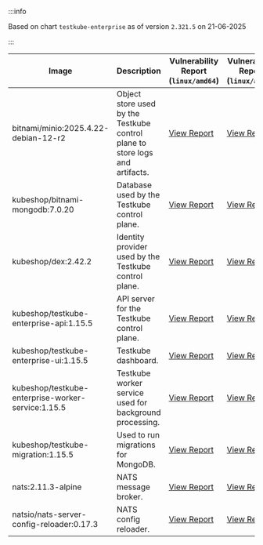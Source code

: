 :::info

Based on chart `testkube-enterprise` as of version `2.321.5` on 21-06-2025

:::

| Image | Description | Vulnerability Report (`linux/amd64`) | Vulnerability Report (`linux/arm64`) | Docker Image |
|-------|-------------|----------------------------------------|----------------------------------------|--------------|
| bitnami/minio:2025.4.22-debian-12-r2 | Object store used by the Testkube control plane to store logs and artifacts. | [View Report](./minio-2025.4.22-debian-12-r2_linux_amd64.md) | [View Report](./minio-2025.4.22-debian-12-r2_linux_arm64.md) | [View Image](https://hub.docker.com/layers/bitnami/minio/2025.4.22-debian-12-r2/images/sha256-b55af04849786132c6571b916da9cfd77e1eaa813917929c06f023bebf94873b?context=explore) |
| kubeshop/bitnami-mongodb:7.0.20 | Database used by the Testkube control plane. | [View Report](./bitnami-mongodb-7.0.20_linux_amd64.md) | [View Report](./bitnami-mongodb-7.0.20_linux_arm64.md) | [View Image](https://hub.docker.com/layers/kubeshop/bitnami-mongodb/7.0.20/images/sha256-8663700de129c2066dac073d15a675f6318d55d1afd427be48a0f1afeeb25a20?context=explore) |
| kubeshop/dex:2.42.2 | Identity provider used by the Testkube control plane. | [View Report](./dex-2.42.2_linux_amd64.md) | [View Report](./dex-2.42.2_linux_arm64.md) | [View Image](https://hub.docker.com/layers/kubeshop/dex/2.42.2/images/sha256-fae22cdfdb6e9adebe232ae42afcf41b687c6789c704ff3d42866973b0a8a828?context=explore) |
| kubeshop/testkube-enterprise-api:1.15.5 | API server for the Testkube control plane. | [View Report](./testkube-enterprise-api-1.15.5_linux_amd64.md) | [View Report](./testkube-enterprise-api-1.15.5_linux_arm64.md) | [View Image](https://hub.docker.com/layers/kubeshop/testkube-enterprise-api/1.15.5/images/sha256-93c6a9a925ad784b8e53694cd158987d757ae834bd27510437258f7d74c498cd?context=explore) |
| kubeshop/testkube-enterprise-ui:1.15.5 | Testkube dashboard. | [View Report](./testkube-enterprise-ui-1.15.5_linux_amd64.md) | [View Report](./testkube-enterprise-ui-1.15.5_linux_arm64.md) | [View Image](https://hub.docker.com/layers/kubeshop/testkube-enterprise-ui/1.15.5/images/sha256-f82a65491c37f01085fad0393c02e05a2ff7ffbf08e55b7f9f0d01dbed140bff?context=explore) |
| kubeshop/testkube-enterprise-worker-service:1.15.5 | Testkube worker service used for background processing. | [View Report](./testkube-enterprise-worker-service-1.15.5_linux_amd64.md) | [View Report](./testkube-enterprise-worker-service-1.15.5_linux_arm64.md) | [View Image](https://hub.docker.com/layers/kubeshop/testkube-enterprise-worker-service/1.15.5/images/sha256-bd9af5ef45970e612f09cc3b2f7ca2b72155de2718355c38ea27ce8ac13bd316?context=explore) |
| kubeshop/testkube-migration:1.15.5 | Used to run migrations for MongoDB. | [View Report](./testkube-migration-1.15.5_linux_amd64.md) | [View Report](./testkube-migration-1.15.5_linux_arm64.md) | [View Image](https://hub.docker.com/layers/kubeshop/testkube-migration/1.15.5/images/sha256-40b35dba5b9b586316c56561bef74a4461bc2627b212e697bc45de5c42e22a09?context=explore) |
| nats:2.11.3-alpine | NATS message broker. | [View Report](./nats-2.11.3-alpine_linux_amd64.md) | [View Report](./nats-2.11.3-alpine_linux_arm64.md) | [View Image](https://hub.docker.com/layers/library/nats/2.11.3-alpine/images/sha256-f6be324fcee27f2a91178d74f77bb4ba3e5a9d2e72ba7d6871f45d14aadca40a?context=explore) |
| natsio/nats-server-config-reloader:0.17.3 | NATS config reloader. | [View Report](./nats-server-config-reloader-0.17.3_linux_amd64.md) | [View Report](./nats-server-config-reloader-0.17.3_linux_arm64.md) | [View Image](https://hub.docker.com/layers/natsio/nats-server-config-reloader/0.17.3/images/sha256-6798c689cca8a98f34e57db124abe46c81edf9bfb02d54ad85da60d0e41ef592?context=explore) |
